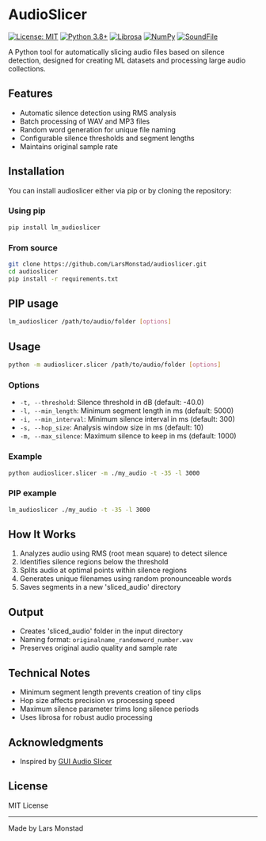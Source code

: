# AudioSlicer
[![License: MIT](https://img.shields.io/badge/License-MIT-yellow.svg)](https://opensource.org/licenses/MIT)
[![Python 3.8+](https://img.shields.io/badge/python-3.8+-blue.svg)](https://www.python.org/downloads/)
[![Librosa](https://img.shields.io/badge/librosa-0.10.1-green.svg)](https://librosa.org/)
[![NumPy](https://img.shields.io/badge/numpy-1.24.0-blue.svg)](https://numpy.org)
[![SoundFile](https://img.shields.io/badge/soundfile-0.12.1-red.svg)](https://python-soundfile.readthedocs.io/)


A Python tool for automatically slicing audio files based on silence detection, designed for creating ML datasets and processing large audio collections.

## Features
- Automatic silence detection using RMS analysis
- Batch processing of WAV and MP3 files  
- Random word generation for unique file naming
- Configurable silence thresholds and segment lengths
- Maintains original sample rate


## Installation

You can install audioslicer either via pip or by cloning the repository:

### Using pip
```bash
pip install lm_audioslicer
```

### From source
```bash
git clone https://github.com/LarsMonstad/audioslicer.git
cd audioslicer
pip install -r requirements.txt
```


## PIP usage 
```bash
lm_audioslicer /path/to/audio/folder [options]
```


## Usage
```bash
python -m audioslicer.slicer /path/to/audio/folder [options]
```

### Options
- `-t, --threshold`: Silence threshold in dB (default: -40.0)
- `-l, --min_length`: Minimum segment length in ms (default: 5000)
- `-i, --min_interval`: Minimum silence interval in ms (default: 300)
- `-s, --hop_size`: Analysis window size in ms (default: 10)
- `-m, --max_silence`: Maximum silence to keep in ms (default: 1000)

### Example
```bash
python audioslicer.slicer -m ./my_audio -t -35 -l 3000
```

### PIP example
```bash
lm_audioslicer ./my_audio -t -35 -l 3000
```

## How It Works
1. Analyzes audio using RMS (root mean square) to detect silence
2. Identifies silence regions below the threshold
3. Splits audio at optimal points within silence regions  
4. Generates unique filenames using random pronounceable words
5. Saves segments in a new 'sliced_audio' directory

## Output
- Creates 'sliced_audio' folder in the input directory
- Naming format: `originalname_randomword_number.wav`
- Preserves original audio quality and sample rate

## Technical Notes
- Minimum segment length prevents creation of tiny clips
- Hop size affects precision vs processing speed
- Maximum silence parameter trims long silence periods
- Uses librosa for robust audio processing


## Acknowledgments
- Inspired by [GUI Audio Slicer](https://github.com/flutydeer/audio-slicer)

## License
MIT License

---
Made by Lars Monstad
